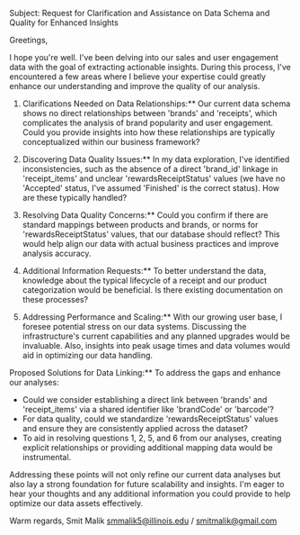 Subject: Request for Clarification and Assistance on Data Schema and Quality for Enhanced Insights

Greetings,

I hope you're well. I've been delving into our sales and user engagement data with the goal of extracting actionable insights. 
During this process, I've encountered a few areas where I believe your expertise could greatly enhance our understanding and improve the 
quality of our analysis.

1. Clarifications Needed on Data Relationships:**
Our current data schema shows no direct relationships between 'brands' and 'receipts', which complicates the analysis of brand popularity 
and user engagement. Could you provide insights into how these relationships are typically conceptualized within our business framework?

2. Discovering Data Quality Issues:**
In my data exploration, I've identified inconsistencies, such as the absence of a direct 'brand_id' linkage in 'receipt_items' and unclear 
'rewardsReceiptStatus' values (we have no 'Accepted' status, I've assumed 'Finished' is the correct status). How are these typically handled?

3. Resolving Data Quality Concerns:**
Could you confirm if there are standard mappings between products and brands, or norms for 'rewardsReceiptStatus' values, 
that our database should reflect? This would help align our data with actual business practices and improve analysis accuracy.

4. Additional Information Requests:**
To better understand the data, knowledge about the typical lifecycle of a receipt and our product categorization would be beneficial.
Is there existing documentation on these processes?

6. Addressing Performance and Scaling:**
With our growing user base, I foresee potential stress on our data systems. Discussing the infrastructure's current capabilities and
any planned upgrades would be invaluable. Also, insights into peak usage times and data volumes would aid in optimizing our data handling.

Proposed Solutions for Data Linking:**
To address the gaps and enhance our analyses:
- Could we consider establishing a direct link between 'brands' and 'receipt_items' via a shared identifier like 'brandCode' or 'barcode'?
- For data quality, could we standardize 'rewardsReceiptStatus' values and ensure they are consistently applied across the dataset?
- To aid in resolving questions 1, 2, 5, and 6 from our analyses, creating explicit relationships or providing additional mapping
  data would be instrumental.

Addressing these points will not only refine our current data analyses but also lay a strong foundation for future scalability and insights. 
I'm eager to hear your thoughts and any additional information you could provide to help optimize our data assets effectively.

Warm regards,
Smit Malik
smmalik5@illinois.edu / smitmalik@gmail.com
